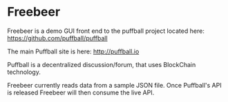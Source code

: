 Freebeer
========
Freebeer is a demo GUI front end to the puffball project located here:
https://github.com/puffball/puffball

The main Puffball site is here:
http://puffball.io

Puffball is a decentralized discussion/forum, that uses BlockChain technology.

Freebeer currently reads data from a sample JSON file. Once Puffball's API is released Freebeer will then consume the live API.
